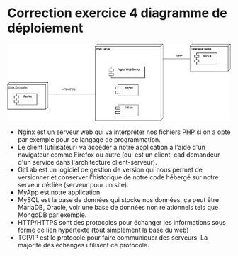 # Correction exercice 4 diagramme de déploiement

![deploy](./img/deploy_app.png)

- Nginx est un serveur web qui va interpréter nos fichiers PHP si on a opté par exemple pour ce langage de programmation.
- Le client (utilisateur) va accéder à notre application à l'aide d'un navigateur comme Firefox ou autre (qui est un client, cad demandeur d'un service dans l'architecture client-serveur).
- GitLab est un logiciel de gestion de version qui nous permet de versionner et conserver l'historique de notre code hébergé sur notre serveur dédiée (serveur pour un site).
- MyApp est notre application
- MySQL est la base de données qui stocke nos données, ça peut être MariaDB, Oracle, voir une base de données non relationnels tels que MongoDB par exemple.
- HTTP/HTTPS sont des protocoles pour échanger les informations sous forme de lien hypertexte (tout simplement la base du web)
- TCP/IP est le protocole pour faire communiquer des serveurs. La majorité des échanges utilisent ce protocole.